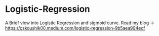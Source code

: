 # Logistic-Regression

A Brief view into Logistic Regression and sigmoid curve.
Read my blog ->  https://cskoushik00.medium.com/logistic-regression-9b5aea994ecf
